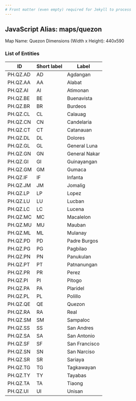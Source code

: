 ```yaml
---
# Front matter (even empty) required for Jekyll to process
---
```


## JavaScript Alias: maps/quezon

Map Name: Quezon
Dimensions (Width x Height): 440x590

### List of Entities

ID | Short label | Label
---|---|---|
PH.QZ.AD|AD|Agdangan
PH.QZ.AA|AA|Alabat
PH.QZ.AI|AI|Atimonan
PH.QZ.BE|BE|Buenavista
PH.QZ.BR|BR|Burdeos
PH.QZ.CL|CL|Calauag
PH.QZ.CN|CN|Candelaria
PH.QZ.CT|CT|Catanauan
PH.QZ.DL|DL|Dolores
PH.QZ.GL|GL|General Luna
PH.QZ.GN|GN|General Nakar
PH.QZ.GI|GI|Guinayangan
PH.QZ.GM|GM|Gumaca
PH.QZ.IF|IF|Infanta
PH.QZ.JM|JM|Jomalig
PH.QZ.LP|LP|Lopez
PH.QZ.LU|LU|Lucban
PH.QZ.LC|LC|Lucena
PH.QZ.MC|MC|Macalelon
PH.QZ.MU|MU|Mauban
PH.QZ.ML|ML|Mulanay
PH.QZ.PD|PD|Padre Burgos
PH.QZ.PG|PG|Pagbilao
PH.QZ.PN|PN|Panukulan
PH.QZ.PT|PT|Patnanungan
PH.QZ.PR|PR|Perez
PH.QZ.PI|PI|Pitogo
PH.QZ.PA|PA|Plaridel
PH.QZ.PL|PL|Polillo
PH.QZ.QE|QE|Quezon
PH.QZ.RA|RA|Real
PH.QZ.SM|SM|Sampaloc
PH.QZ.SS|SS|San Andres
PH.QZ.SA|SA|San Antonio
PH.QZ.SF|SF|San Francisco
PH.QZ.SN|SN|San Narciso
PH.QZ.SR|SR|Sariaya
PH.QZ.TG|TG|Tagkawayan
PH.QZ.TY|TY|Tayabas
PH.QZ.TA|TA|Tiaong
PH.QZ.UI|UI|Unisan